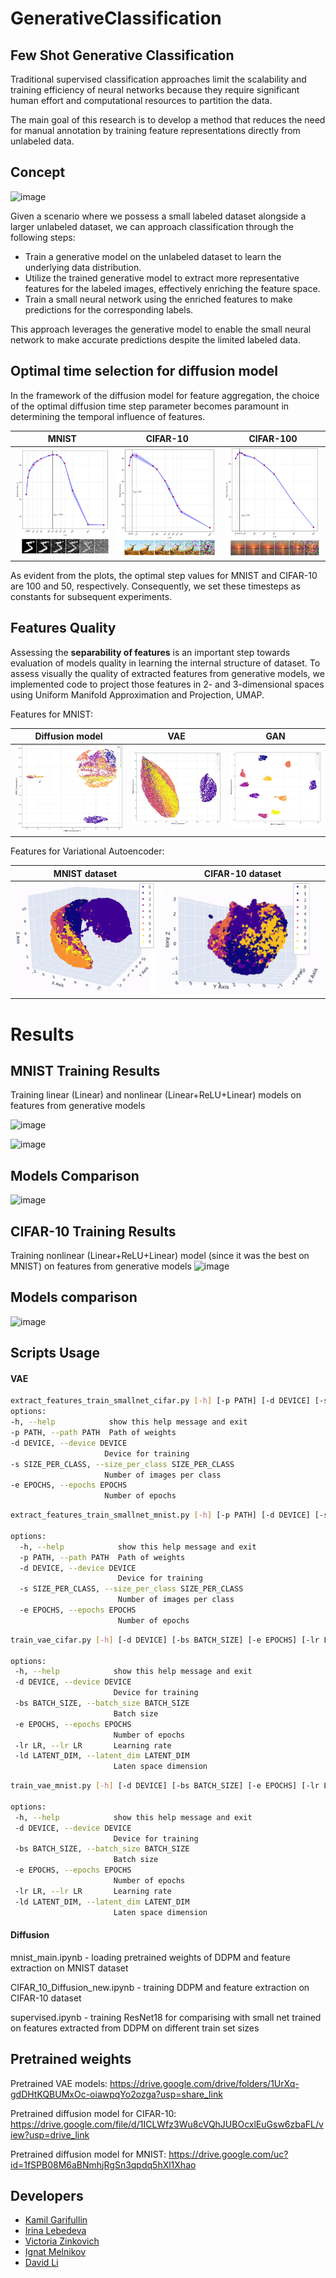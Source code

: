 # GenerativeClassification

## Few Shot Generative Classification

Traditional supervised classification approaches limit the scalability and training efficiency of neural networks because they require significant human effort and computational resources to partition the data.

The main goal of this research is to develop a method that reduces the need for manual annotation by training feature representations directly from unlabeled data.
## Concept

![image](https://github.com/David-cripto/DiffClassification/assets/78556639/cbe5f13e-c6f2-4021-bf86-dca3c87d5d6c)

Given a scenario where we possess a small labeled dataset alongside a larger unlabeled dataset, we can approach classification through the following steps:

- Train a generative model on the unlabeled dataset to learn the underlying data distribution.
- Utilize the trained generative model to extract more representative features for the labeled images, effectively enriching the feature space.
- Train a small neural network using the enriched features to make predictions for the corresponding labels.

This approach leverages the generative model to enable the small neural network to make accurate predictions despite the limited labeled data.


## Optimal time selection for diffusion model
In the framework of the diffusion model for feature aggregation, the choice of the optimal diffusion time step parameter becomes paramount in determining the temporal influence of features.

MNIST             |  CIFAR-10             |  CIFAR-100
:-------------------------:|:-------------------------:|:-------------------------:
![image](https://github.com/kzGarifullin/GenerativeClassification/blob/main/images/MNIST-t-opt.png) | ![image](https://github.com/kzGarifullin/GenerativeClassification/blob/main/images/CIFAR-10-t-opt.png) | ![image](https://github.com/kzGarifullin/GenerativeClassification/blob/main/images/CIFAR-100-t-opt.png)

As evident from the plots, the optimal step values for MNIST and CIFAR-10 are $100$ and $50$, respectively. Consequently, we set these timesteps as constants for subsequent experiments.

## Features Quality

Assessing the **separability of features** is an important step towards evaluation of models quality in learning the internal structure of dataset. To assess visually the quality of extracted features from generative models, we implemented code to project those features in 2- and 3-dimensional spaces using Uniform Manifold Approximation and Projection, UMAP. 

Features for MNIST:

| Diffusion model |  VAE |  GAN |
|:-------------------------:|:-------------------:|:-------------------:|
![image](https://github.com/kzGarifullin/GenerativeClassification/blob/main/images/MNIST-UMAP-diff.png) | ![image](https://github.com/kzGarifullin/GenerativeClassification/blob/main/images/MNIST-UMAP-VAE.jpeg) | ![image](https://github.com/kzGarifullin/GenerativeClassification/blob/main/images/MNIST-UMAP-GAN.png)

Features for Variational Autoencoder:

| MNIST dataset |  CIFAR-10 dataset |
|:-------------------------:|:-------------------:|
![image](https://github.com/David-cripto/DiffClassification/blob/kzGarifullin-patch-1/assets/MNIST/mnist-features.png) | ![image](https://github.com/David-cripto/DiffClassification/blob/kzGarifullin-patch-1/assets/MNIST/cifar-features.png)


# Results

## MNIST Training Results

Training linear (Linear) and nonlinear (Linear+ReLU+Linear) models on features from generative models

![image](https://github.com/David-cripto/DiffClassification/assets/78556639/9397cc93-c248-461f-aace-6bbab676224d)

![image](https://github.com/David-cripto/DiffClassification/assets/78556639/6891d2ed-2740-4f14-ac96-df0d20d093c2)


## Models Comparison

![image](https://github.com/David-cripto/DiffClassification/assets/78556639/7af1b8f4-0df9-485e-b40a-d796c3ed97fb)

## CIFAR-10 Training Results

Training nonlinear (Linear+ReLU+Linear) model (since it was the best on MNIST) on features from generative models
![image](https://github.com/David-cripto/DiffClassification/assets/78556639/f77f8155-c96a-40db-8d07-d094e0d458dd)

## Models comparison

![image](https://github.com/David-cripto/DiffClassification/assets/78556639/8ea8a96e-5c4a-432f-8318-522985b39130)

## Scripts Usage

#### VAE

   ```bash
  extract_features_train_smallnet_cifar.py [-h] [-p PATH] [-d DEVICE] [-s SIZE_PER_CLASS] [-e EPOCHS]
options:
  -h, --help            show this help message and exit
  -p PATH, --path PATH  Path of weights
  -d DEVICE, --device DEVICE
                        Device for training
  -s SIZE_PER_CLASS, --size_per_class SIZE_PER_CLASS
                        Number of images per class
  -e EPOCHS, --epochs EPOCHS
                        Number of epochs
   ```
```bash
extract_features_train_smallnet_mnist.py [-h] [-p PATH] [-d DEVICE] [-s SIZE_PER_CLASS] [-e EPOCHS]

options:
  -h, --help            show this help message and exit
  -p PATH, --path PATH  Path of weights
  -d DEVICE, --device DEVICE
                        Device for training
  -s SIZE_PER_CLASS, --size_per_class SIZE_PER_CLASS
                        Number of images per class
  -e EPOCHS, --epochs EPOCHS
                        Number of epochs
```

 ```bash
train_vae_cifar.py [-h] [-d DEVICE] [-bs BATCH_SIZE] [-e EPOCHS] [-lr LR] [-ld LATENT_DIM]

options:
  -h, --help            show this help message and exit
  -d DEVICE, --device DEVICE
                        Device for training
  -bs BATCH_SIZE, --batch_size BATCH_SIZE
                        Batch size
  -e EPOCHS, --epochs EPOCHS
                        Number of epochs
  -lr LR, --lr LR       Learning rate
  -ld LATENT_DIM, --latent_dim LATENT_DIM
                        Laten space dimension
 ```

 ```bash
train_vae_mnist.py [-h] [-d DEVICE] [-bs BATCH_SIZE] [-e EPOCHS] [-lr LR] [-ld LATENT_DIM]

options:
  -h, --help            show this help message and exit
  -d DEVICE, --device DEVICE
                        Device for training
  -bs BATCH_SIZE, --batch_size BATCH_SIZE
                        Batch size
  -e EPOCHS, --epochs EPOCHS
                        Number of epochs
  -lr LR, --lr LR       Learning rate
  -ld LATENT_DIM, --latent_dim LATENT_DIM
                        Laten space dimension
 ```


#### Diffusion

mnist_main.ipynb - loading pretrained weights of DDPM and feature extraction on MNIST dataset  

CIFAR_10_Diffusion_new.ipynb - training DDPM and feature extraction on CIFAR-10 dataset 

supervised.ipynb - training ResNet18 for comparising with small net trained on features extracted from DDPM on different train set sizes 

## Pretrained weights

Pretrained VAE models: https://drive.google.com/drive/folders/1UrXq-gdDHtKQBUMxOc-oiawpqYo2ozga?usp=share_link


Pretrained diffusion model for CIFAR-10: https://drive.google.com/file/d/1ICLWfz3Wu8cVQhJUBOcxlEuGsw6zbaFL/view?usp=drive_link

Pretrained diffusion model for MNIST: https://drive.google.com/uc?id=1fSPB08M6aBNmhjRgSn3qpdq5hXl1Xhao




## Developers
- [Kamil Garifullin](https://github.com/kzGarifullin)
- [Irina Lebedeva](https://github.com/swnirk)
- [Victoria Zinkovich](https://github.com/victoriazinkovich)
- [Ignat Melnikov](https://github.com/Minerkow)
- [David Li](https://github.com/David-cripto)


